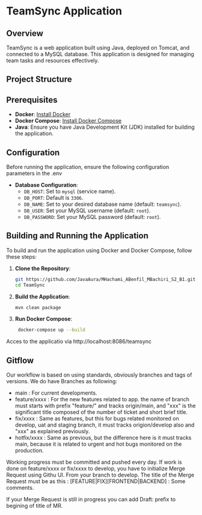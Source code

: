 # TeamSync Application

## Overview

TeamSync is a web application built using Java, deployed on Tomcat, and connected to a MySQL database. This application is designed for managing team tasks and resources effectively.

## Project Structure



## Prerequisites

- **Docker**: [Install Docker](https://docs.docker.com/get-docker/)
- **Docker Compose**: [Install Docker Compose](https://docs.docker.com/compose/install/)
- **Java**: Ensure you have Java Development Kit (JDK) installed for building the application.

## Configuration

Before running the application, ensure the following configuration parameters in the .env

- **Database Configuration**:
  - `DB_HOST`: Set to `mysql` (service name).
  - `DB_PORT`: Default is `3306`.
  - `DB_NAME`: Set to your desired database name (default: `teamsync`).
  - `DB_USER`: Set your MySQL username (default: `root`).
  - `DB_PASSWORD`: Set your MySQL password (default: `root`).

## Building and Running the Application

To build and run the application using Docker and Docker Compose, follow these steps:

1. **Clone the Repository**:
   ```bash
   git https://github.com/JavaAura/MHachami_ABenfil_MBachiri_S2_B1.git
   cd TeamSync
   
2. **Build the Application**:
   ```bash
   mvn clean package

3. **Run Docker Compose**:
	```bash
 	 docker-compose up --build
Acces to the applicatio via http://localhost:8086/teamsync
   
 
## Gitflow
Our workflow is based on using standards, obviously branches and tags of versions.
We do have Branches as following:
<ul>
  <li>main : For current developments.</li>
  <li>feature/xxxx : For the new features related to app. the name of branch must starts with prefix "feature/" and tracks origin/main, and "xxx" is the significant title composed of the number of ticket and short brief title.</li>
  <li>fix/xxxx : Same as features, but this for bugs related monitored on develop, uat and staging branch, it must tracks origion/develop also and "xxx" as explained previously.</li>
  <li>hotfix/xxxx : Same as previous, but the difference here is it must tracks main, because it is related to urgent and hot bugs monitored on the production.</li>
</ul>

Working progress must be committed and pushed every day.
If work is done on feature/xxxx or fix/xxxx to develop, you have to initialize Merge Request using Githu UI. From your branch to develop.
The title of the Merge Request must be as this : [FEATURE|FIX][FRONTEND|BACKEND] : Some comments.

If your Merge Request is still in progress you can add Draft: prefix to begining of title of MR.
